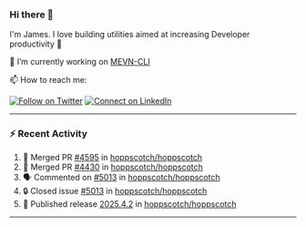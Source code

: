 ### Hi there 👋

I'm James. I love building utilities aimed at increasing Developer productivity :raised_hands: 

🔭 I’m currently working on [MEVN-CLI](https://github.com/madlabsinc/mevn-cli)

📫 How to reach me:

[![Follow on Twitter](https://img.shields.io/badge/--twitter?label=Twitter&logo=Twitter&style=social)](https://twitter.com/james_madhacks) [![Connect on LinkedIn](https://img.shields.io/badge/--linkedin?label=LinkedIn&logo=LinkedIn&style=social)](https://www.linkedin.com/in/jamesgeorge007)

---

### :zap: Recent Activity

<!--START_SECTION:activity-->
1. 🎉 Merged PR [#4595](https://github.com/hoppscotch/hoppscotch/pull/4595) in [hoppscotch/hoppscotch](https://github.com/hoppscotch/hoppscotch)
2. 🎉 Merged PR [#4430](https://github.com/hoppscotch/hoppscotch/pull/4430) in [hoppscotch/hoppscotch](https://github.com/hoppscotch/hoppscotch)
3. 🗣 Commented on [#5013](https://github.com/hoppscotch/hoppscotch/issues/5013#issuecomment-2862651232) in [hoppscotch/hoppscotch](https://github.com/hoppscotch/hoppscotch)
4. 🔒 Closed issue [#5013](https://github.com/hoppscotch/hoppscotch/issues/5013) in [hoppscotch/hoppscotch](https://github.com/hoppscotch/hoppscotch)
5. 🚀 Published release [2025.4.2](https://github.com/hoppscotch/hoppscotch/releases/tag/2025.4.2) in [hoppscotch/hoppscotch](https://github.com/hoppscotch/hoppscotch)
<!--END_SECTION:activity-->

---

<!--
**jamesgeorge007/jamesgeorge007** is a ✨ _special_ ✨ repository because its `README.md` (this file) appears on your GitHub profile.

Here are some ideas to get you started:

- 🌱 I’m currently learning ...
- 👯 I’m looking to collaborate on ...
- 🤔 I’m looking for help with ...
- 💬 Ask me about ...
- 😄 Pronouns: ...
- ⚡ Fun fact: ...
-->
